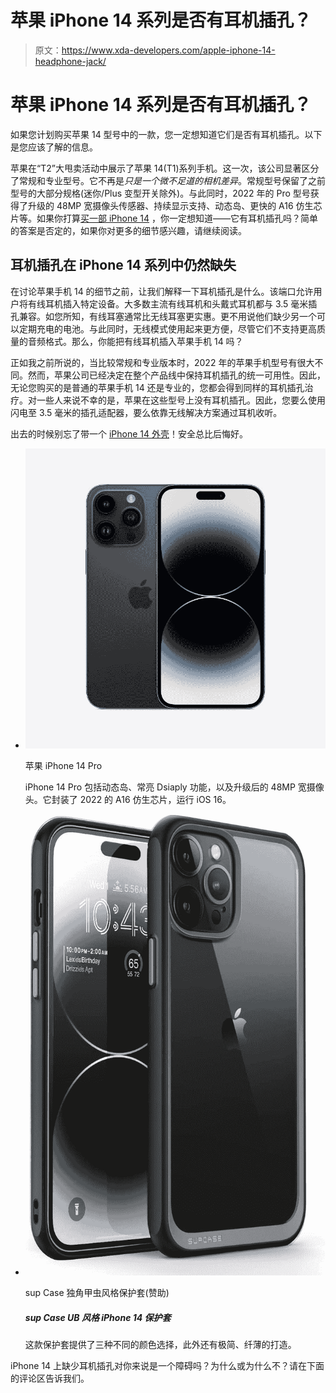 # 苹果 iPhone 14 系列是否有耳机插孔？

> 原文：<https://www.xda-developers.com/apple-iphone-14-headphone-jack/>

# 苹果 iPhone 14 系列是否有耳机插孔？

如果您计划购买苹果 14 型号中的一款，您一定想知道它们是否有耳机插孔。以下是您应该了解的信息。

苹果在“T2”大甩卖活动中展示了苹果 14(T1)系列手机。这一次，该公司显著区分了常规和专业型号。它不再是*只是一个微不足道的相机差异*。常规型号保留了之前型号的大部分规格(迷你/Plus 变型开关除外)。与此同时，2022 年的 Pro 型号获得了升级的 48MP 宽摄像头传感器、持续显示支持、动态岛、更快的 A16 仿生芯片等。如果你打算[买一部 iPhone 14](https://www.xda-developers.com/best-apple-iphone-14-deals/) ，你一定想知道——它有耳机插孔吗？简单的答案是否定的，如果你对更多的细节感兴趣，请继续阅读。

## 耳机插孔在 iPhone 14 系列中仍然缺失

在讨论苹果手机 14 的细节之前，让我们解释一下耳机插孔是什么。该端口允许用户将有线耳机插入特定设备。大多数主流有线耳机和头戴式耳机都与 3.5 毫米插孔兼容。如您所知，有线耳塞通常比无线耳塞更实惠。更不用说他们缺少另一个可以定期充电的电池。与此同时，无线模式使用起来更方便，尽管它们不支持更高质量的音频格式。那么，你能把有线耳机插入苹果手机 14 吗？

正如我之前所说的，当比较常规和专业版本时，2022 年的苹果手机型号有很大不同。然而，苹果公司已经决定在整个产品线中保持耳机插孔的统一可用性。因此，无论您购买的是普通的苹果手机 14 还是专业的，您都会得到同样的耳机插孔治疗。对一些人来说不幸的是，苹果在这些型号上没有耳机插孔。因此，您要么使用闪电至 3.5 毫米的插孔适配器，要么依靠无线解决方案通过耳机收听。

出去的时候别忘了带一个 [iPhone 14 外壳](https://www.xda-developers.com/best-apple-iphone-14-cases/)！安全总比后悔好。

*   <picture>![The iPhone 14 Pro and Pro Max are the highest-end 2022 phones from Apple. They introduce the A16 Bionic chip, Dynamic Island, Always-on display, and more.](img/2b2210243fce2facbab68879a09c6f30.png)</picture>

    苹果 iPhone 14 Pro

    iPhone 14 Pro 包括动态岛、常亮 Dsiaply 功能，以及升级后的 48MP 宽摄像头。它封装了 2022 的 A16 仿生芯片，运行 iOS 16。

*   <picture>![This case offers three different color options to choose from, in addition to a minimalistic, slim build.](img/a0ddf8a825d96bfea37b6a2da564c096.png)</picture>

    sup Case 独角甲虫风格保护套(赞助)

    ##### sup Case UB 风格 iPhone 14 保护套

    这款保护套提供了三种不同的颜色选择，此外还有极简、纤薄的打造。

iPhone 14 上缺少耳机插孔对你来说是一个障碍吗？为什么或为什么不？请在下面的评论区告诉我们。
